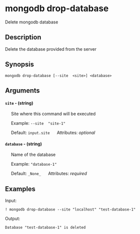 # mongodb drop-database

Delete mongodb database

## Description

Delete the database provided from the server

## Synopsis

`mongodb drop-database [--site  <site>] <database>`

## Arguments


#### `site` - (string)

&nbsp;&nbsp;&nbsp;&nbsp; Site where this command will be executed  

&nbsp;&nbsp;&nbsp;&nbsp; Example:  `--site  "site-1"`

&nbsp;&nbsp;&nbsp;&nbsp; Default: `input.site`
&nbsp;&nbsp;&nbsp;&nbsp; Attributes: _optional_  


#### `database` - (string)

&nbsp;&nbsp;&nbsp;&nbsp; Name of the database  

&nbsp;&nbsp;&nbsp;&nbsp; Example:  `"database-1"`

&nbsp;&nbsp;&nbsp;&nbsp; Default: `_None_`
&nbsp;&nbsp;&nbsp;&nbsp; Attributes: _required_  



## Examples

Input: 
```
! mongodb drop-database --site "localhost" "test-database-1"
```
Output: 
```
Database "test-database-1" is deleted
```

